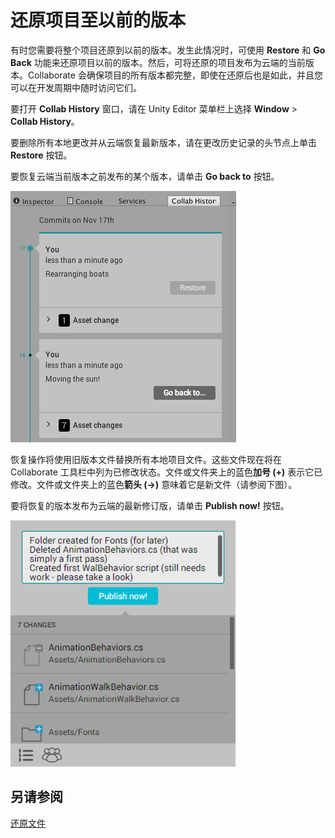 # 还原项目至以前的版本

有时您需要将整个项目还原到以前的版本。发生此情况时，可使用 **Restore** 和 **Go Back** 功能来还原项目以前的版本。然后，可将还原的项目发布为云端的当前版本。Collaborate 会确保项目的所有版本都完整，即使在还原后也是如此，并且您可以在开发周期中随时访问它们。

要打开 **Collab History** 窗口，请在 Unity Editor 菜单栏上选择 **Window** &gt; **Collab History**。

要删除所有本地更改并从云端恢复最新版本，请在更改历史记录的头节点上单击 **Restore** 按钮。

要恢复云端当前版本之前发布的某个版本，请单击 **Go back to** 按钮。

![](../uploads/Main/Rollback1.png) 

恢复操作将使用旧版本文件替换所有本地项目文件。这些文件现在将在 Collaborate 工具栏中列为已修改状态。文件或文件夹上的蓝色**加号 (+)** 表示它已修改。文件或文件夹上的蓝色**箭头 (->)** 意味着它是新文件（请参阅下图）。

要将恢复的版本发布为云端的最新修订版，请单击 **Publish now!** 按钮。

![](../uploads/Main/Rollback2.png) 

## 另请参阅

[还原文件](UnityCollaborateRevertingFiles.html)
